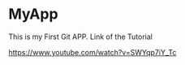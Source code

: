 # MyApp

This is my First Git APP. Link of the Tutorial

https://www.youtube.com/watch?v=SWYqp7iY_Tc

